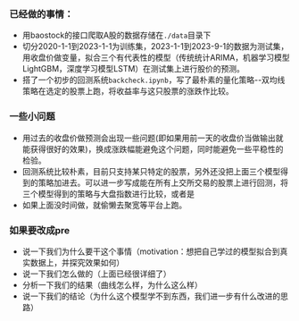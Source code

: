 ### 已经做的事情：
* 用baostock的接口爬取A股的数据存储在`./data`目录下
* 切分2020-1-1到2023-1-1为训练集，2023-1-1到2023-9-1的数据为测试集，用收盘价做变量，拟合三个有代表性的模型（传统统计ARIMA，机器学习模型LightGBM，深度学习模型LSTM）在测试集上进行股价的预测。
* 搭了一个初步的回测系统`backcheck.ipynb`，写了最朴素的量化策略--双均线策略在选定的股票上跑，将收益率与这只股票的涨跌作比较。
### 一些小问题
* 用过去的收盘价做预测会出现一些问题(即如果用前一天的收盘价当做输出就能获得很好的效果)，换成涨跌幅能避免这个问题，同时能避免一些平稳性的检验。
* 回测系统比较朴素，目前只支持某只特定的股票，另外还没把上面三个模型得到的策略加进去。可以进一步写成能在所有上交所交易的股票上进行回测，将三个模型得到的策略与大盘指数进行比较，或者是
* 如果上面没时间做，就偷懒去聚宽等平台上跑。
### 如果要改成pre
* 说一下我们为什么要干这个事情（motivation：想把自己学过的模型拟合到真实数据上，并探究效果如何）
* 说一下我们怎么做的（上面已经很详细了）
* 分析一下我们的结果（曲线怎么样，为什么这么样）
* 说一下我们的结论（为什么这个模型学不到东西，我们进一步有什么改进的思路）